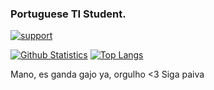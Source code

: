 ### Portuguese TI Student.

[![support][support-image]][support-invite]

[![Github Statistics](https://github-readme-stats.vercel.app/api?username=jaxxibae&theme=tokyonight&show_icons=true&bg_color=2f3136&title_color=ffffff&text_color=b9bbbe)](https://github.com/anuraghazra/github-readme-stats)
[![Top Langs](https://github-readme-stats.vercel.app/api/top-langs/?username=jaxxibae&layout=compact&theme=tokyonight&bg_color=2f3136&title_color=ffffff&text_color=b9bbbe)](https://github.com/anuraghazra/github-readme-stats)

[support-invite]: https://support.switchblade.xyz
[support-image]: https://invidget.switchblade.xyz/2FB8wDG?theme=dark

Mano, es ganda gajo ya, orgulho <3
Siga paiva
